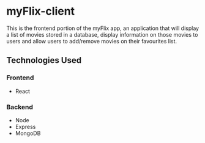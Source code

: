 # myFlix-client

This is the frontend portion of the myFlix app, an application that will display a list of movies stored in a database, display information on those movies to users and allow users to add/remove movies on their favourites list.


## Technologies Used

### Frontend
- React

### Backend
- Node
- Express
- MongoDB